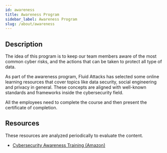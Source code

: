 ```yaml
---
id: awareness
title: Awareness Program
sidebar_label: Awareness Program
slug: /about/awareness
---
```


## Description

The idea of this program
is to keep our team members aware
of the most common cyber risks,
and the actions that can be taken
to protect all type of data.

As part of the awareness program,
Fluid Attacks has selected
some online learning resources
that cover topics like data security,
social engineering and privacy in general.
These concepts are aligned
with well-known standards and frameworks
inside the cybersecurity field.

All the employees need
to complete the course and then
present the certificate of completion.

## Resources

These resources are analyzed periodically
to evaluate the content.

- [Cybersecurity Awareness Training (Amazon)](https://learnsecurity.amazon.com/)
